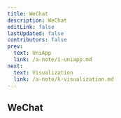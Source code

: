```yaml
---
title: WeChat
description: WeChat
editLink: false
lastUpdated: false
contributors: false
prev:
  text: UniApp
  link: /a-note/i-uniapp.md
next:
  text: Visualization
  link: /a-note/k-visualization.md
---
```


## WeChat
